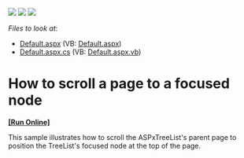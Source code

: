 <!-- default badges list -->
![](https://img.shields.io/endpoint?url=https://codecentral.devexpress.com/api/v1/VersionRange/128548798/13.1.4%2B)
[![](https://img.shields.io/badge/Open_in_DevExpress_Support_Center-FF7200?style=flat-square&logo=DevExpress&logoColor=white)](https://supportcenter.devexpress.com/ticket/details/E2046)
[![](https://img.shields.io/badge/📖_How_to_use_DevExpress_Examples-e9f6fc?style=flat-square)](https://docs.devexpress.com/GeneralInformation/403183)
<!-- default badges end -->
<!-- default file list -->
*Files to look at*:

* [Default.aspx](./CS/WebSite/Default.aspx) (VB: [Default.aspx](./VB/WebSite/Default.aspx))
* [Default.aspx.cs](./CS/WebSite/Default.aspx.cs) (VB: [Default.aspx.vb](./VB/WebSite/Default.aspx.vb))
<!-- default file list end -->
# How to scroll a page to a focused node
<!-- run online -->
**[[Run Online]](https://codecentral.devexpress.com/e2046/)**
<!-- run online end -->


<p>This sample illustrates how to scroll the ASPxTreeList's parent page to position the TreeList's focused node at the top of the page.</p>

<br/>


